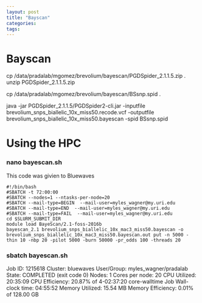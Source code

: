 ```yaml
---
layout: post
title: "Bayscan"
categories: 
tags: 
---
```



# Bayscan

cp /data/pradalab/mgomez/brevolium/bayescan/PGDSpider_2.1.1.5.zip .
unzip PGDSpider_2.1.1.5.zip

cp /data/pradalab/mgomez/brevolium/bayescan/BSsnp.spid .

java -jar PGDSpider_2.1.1.5/PGDSpider2-cli.jar -inputfile brevolium_snps_biallelic_10x_miss50.recode.vcf -outputfile brevolium_snps_biallelic_10x_miss50.bayescan -spid BSsnp.spid


# Using the HPC

### nano bayescan.sh
This code was givien to Bluewaves

```
#!/bin/bash
#SBATCH -t 72:00:00
#SBATCH --nodes=1 --ntasks-per-node=20
#SBATCH --mail-type=BEGIN  --mail-user=myles_wagner@my.uri.edu
#SBATCH --mail-type=END  --mail-user=myles_wagner@my.uri.edu
#SBATCH --mail-type=FAIL  --mail-user=myles_wagner@my.uri.edu
cd $SLURM_SUBMIT_DIR
module load BayeScan/2.1-foss-2016b 
bayescan_2.1 brevolium_snps_biallelic_10x_mac3_miss50.bayescan -o brevolium_snps_biallelic_10x_mac3_miss50.bayescan.out put -n 5000 -thin 10 -nbp 20 -pilot 5000 -burn 50000 -pr_odds 100 -threads 20
```

### sbatch bayescan.sh

Job ID: 1215618
Cluster: bluewaves
User/Group: myles_wagner/pradalab
State: COMPLETED (exit code 0)
Nodes: 1
Cores per node: 20
CPU Utilized: 20:35:09
CPU Efficiency: 20.87% of 4-02:37:20 core-walltime
Job Wall-clock time: 04:55:52
Memory Utilized: 15.54 MB
Memory Efficiency: 0.01% of 128.00 GB

